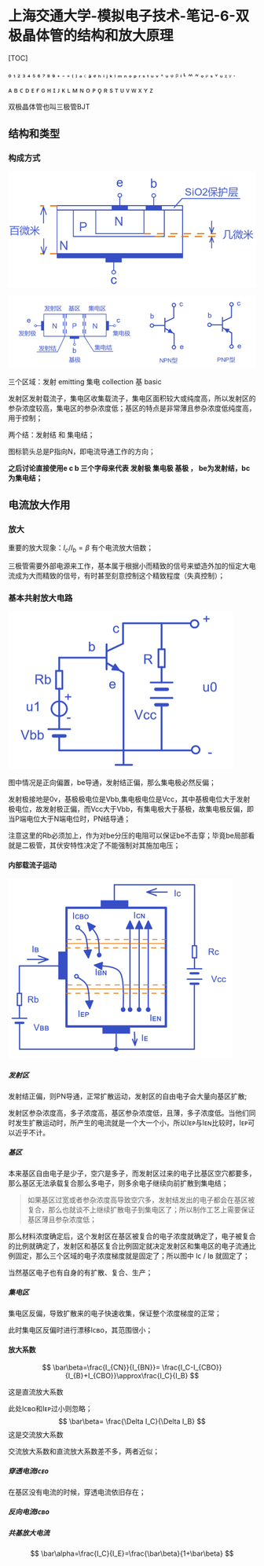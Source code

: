 # 上海交通大学-模拟电子技术-笔记-6-双极晶体管的结构和放大原理

[TOC]

 ₀ ₁ ₂ ₃ ₄ ₅ ₆ ₇ ₈ ₉ ₊ ₋ ₌ ₍ ₎ ₐ ꜀ ₔ ₑ ₕ ᵢ ⱼ ₖ ₗ ₘ ₙ ₒ ₚ ᵣ ₛ ₜ ᵤ ᵥ ᙮ ᵤ ᵩ ᵦ ₗ ˪ ៳ ៷ ₒ ᵨ ₛ ៴ ᵤ ᵪ ᵧ .

ᴀ ʙ ᴄ ᴅ ᴇ ғ ɢ ʜ ɪ ᴊ ᴋ ʟ ᴍ ɴ ᴏ ᴘ ǫ ʀ s ᴛ ᴜ ᴠ ᴡ x ʏ ᴢ



双极晶体管也叫三极管BJT

## 结构和类型

### 构成方式

<img src="6_双极晶体管的结构和放大原理.assets/image-20220904165110657.png" alt="image-20220904165110657" style="zoom: 67%;" />

![image-20220904165842294](6_双极晶体管的结构和放大原理.assets/image-20220904165842294.png)

三个区域：发射 emitting 集电  collection 基 basic

发射区发射载流子，集电区收集载流子，集电区面积较大或纯度高，所以发射区的参杂浓度较高，集电区的参杂浓度低；基区的特点是非常薄且参杂浓度低纯度高，用于控制；

两个结：发射结 和 集电结；

图标箭头总是P指向N，即电流导通工作的方向；

**之后讨论直接使用e  c  b  三个字母来代表 发射极  集电极  基极 ， be为发射结，bc为集电结；**

## 电流放大作用

### 放大

重要的放大现象：$I_c/I_b = \beta$ 有个电流放大倍数；

三极管需要外部电源来工作，基本属于根据小而精致的信号来塑造外加的恒定大电流成为大而精致的信号，有时甚至刻意控制这个精致程度（失真控制）；

### 基本共射放大电路

<img src="6_双极晶体管的结构和放大原理.assets/image-20220904172100405.png" alt="image-20220904172100405" style="zoom:50%;" />

图中情况是正向偏置，be导通，发射结正偏，那么集电极必然反偏；

发射极接地是0v，基极极电位是Vbb,集电极电位是Vcc，其中基极电位大于发射极电位，故发射极正偏，而Vcc大于Vbb，有集电极大于基极，故集电极反偏，即当P端电位大于N端电位时，PN结导通；

注意这里的Rb必须加上，作为对be分压的电阻可以保证be不击穿；毕竟be局部看就是二极管，其伏安特性决定了不能强制对其施加电压；

#### 内部载流子运动

<img src="6_双极晶体管的结构和放大原理.assets/image-20220904180503977.png" alt="image-20220904180503977" style="zoom:50%;" />

##### 发射区

发射结正偏，则PN导通，正常扩散运动，发射区的自由电子会大量向基区扩散;

发射区参杂浓度高，多子浓度高，基区参杂浓度低，且薄，多子浓度低。当他们同时发生扩散运动时，所产生的电流就是一个大一个小，所以Iᴇᴘ与Iᴇɴ比较时，Iᴇᴘ可以近乎不计。

##### 基区

本来基区自由电子是少子，空穴是多子，而发射区过来的电子比基区空穴都要多，那么基区无法承载复合那么多电子，则多余电子继续向前扩散到集电结；

> 如果基区过宽或者参杂浓度高导致空穴多，发射结发出的电子都会在基区被复合，那么也就谈不上继续扩散电子到集电区了；所以制作工艺上需要保证基区薄且参杂浓度低；

那么材料浓度确定后，这个发射区在基区被复合的电子浓度就确定了，电子被复合的比例就确定了，发射区和基区复合比例固定就决定发射区和集电区的电子流通比例固定，那么三个区域的电子浓度梯度就是固定了；所以图中 Iᴄ / Iʙ 就固定了；

当然基区电子也有自身的有扩散、复合、生产；

##### 集电区

集电区反偏，导致扩散来的电子快速收集，保证整个浓度梯度的正常；

此时集电区反偏时进行漂移Iᴄʙᴏ，其范围很小；

#### 放大系数

$$
\bar\beta=\frac{I_{CN}}{I_{BN}}= \frac{I_C-I_{CBO}}{I_{B}+I_{CBO}}\approx\frac{I_C}{I_B}
$$



这是直流放大系数

此处Iᴄʙᴏ和Iᴇᴘ过小则忽略；
$$
\bar\beta= \frac{\Delta I_C}{\Delta I_B}
$$
这是交流放大系数

交流放大系数和直流放大系数差不多，两者近似；

##### 穿透电流Iᴄᴇᴏ

在基区没有电流的时候，穿透电流依旧存在；

##### 反向电流Iᴄʙᴏ

##### 共基放大电流

$$
\bar\alpha=\frac{I_C}{I_E}=\frac{\bar\beta}{1+\bar\beta}
$$













